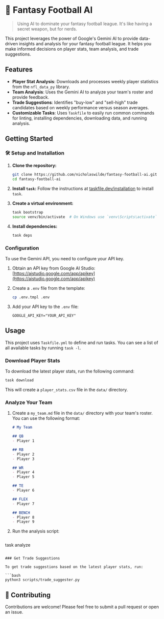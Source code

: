 # :football: Fantasy Football AI

> Using AI to dominate your fantasy football league. It's like having a secret weapon, but for nerds.

This project leverages the power of Google's Gemini AI to provide data-driven insights and analysis for your fantasy football league. It helps you make informed decisions on player stats, team analysis, and trade suggestions.

## Features

*   **Player Stat Analysis**: Downloads and processes weekly player statistics from the `nfl_data_py` library.
*   **Team Analysis**: Uses the Gemini AI to analyze your team's roster and provide feedback.
*   **Trade Suggestions**: Identifies "buy-low" and "sell-high" trade candidates based on weekly performance versus season averages.
*   **Customizable Tasks**: Uses `Taskfile` to easily run common commands for linting, installing dependencies, downloading data, and running analysis.

## Getting Started

### :hammer_and_wrench: Setup and Installation

1.  **Clone the repository:**
    ```bash
    git clone https://github.com/nicholaswilde/fantasy-football-ai.git
    cd fantasy-football-ai
    ```

2.  **Install `task`:**
    Follow the instructions at [taskfile.dev/installation](https://taskfile.dev/installation) to install `task`.

3.  **Create a virtual environment:**
    ```bash
    task bootstrap
    source venv/bin/activate  # On Windows use `venv\Scripts\activate`
    ```

4.  **Install dependencies:**
    ```bash
    task deps
    ```

### Configuration

To use the Gemini API, you need to configure your API key.

1.  Obtain an API key from Google AI Studio: [https://aistudio.google.com/app/apikey](https://aistudio.google.com/app/apikey)

2.  Create a `.env` file from the template:
    ```bash
    cp .env.tmpl .env
    ```

3.  Add your API key to the `.env` file:
    ```
    GOOGLE_API_KEY="YOUR_API_KEY"
    ```

## Usage

This project uses `Taskfile.yml` to define and run tasks. You can see a list of all available tasks by running `task -l`.

### Download Player Stats

To download the latest player stats, run the following command:

```bash
task download
```

This will create a `player_stats.csv` file in the `data/` directory.

### Analyze Your Team

1.  Create a `my_team.md` file in the `data/` directory with your team's roster. You can use the following format:

    ```markdown
    # My Team

    ## QB
    - Player 1

    ## RB
    - Player 2
    - Player 3

    ## WR
    - Player 4
    - Player 5

    ## TE
    - Player 6

    ## FLEX
    - Player 7

    ## BENCH
    - Player 8
    - Player 9
    ```

2.  Run the analysis script:
    ```bash
task analyze
```

### Get Trade Suggestions

To get trade suggestions based on the latest player stats, run:

```bash
python3 scripts/trade_suggester.py
```

## 👋 Contributing

Contributions are welcome! Please feel free to submit a pull request or open an issue.